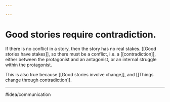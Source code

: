 ```yaml
---

---
```

# Good stories require contradiction. 
If there is no conflict in a story, then the story has no real stakes. [[Good stories have stakes]], so there must be a conflict, i.e. a [[contradiction]], either between the protagonist and an antagonist, or an internal struggle within the protagonist. 

This is also true because [[Good stories involve change]], and [[Things change through contradiction]]. 

---
#idea/communication 